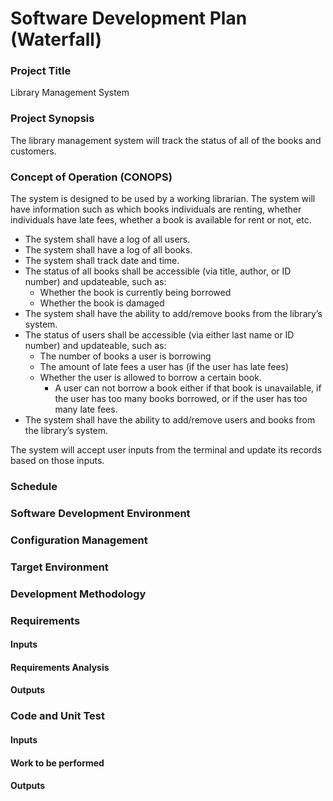 # Software Development Plan (Waterfall)

### Project Title
Library Management System

### Project Synopsis
The library management system will track the status of all of the books and customers.

### Concept of Operation (CONOPS)
The system is designed to be used by a working librarian. The system will have information such as which books individuals are renting, whether individuals have late fees, whether a book is available for rent or not, etc.


-	The system shall have a log of all users.
-	The system shall have a log of all books.
-	The system shall track date and time.
-	The status of all books shall be accessible (via title, author, or ID number) and updateable, such as:
    -	Whether the book is currently being borrowed
    -	Whether the book is damaged
-	The system shall have the ability to add/remove books from the library’s system.
-	The status of users shall be accessible (via either last name or ID number) and updateable, such as:
    -	The number of books a user is borrowing
    -	The amount of late fees a user has (if the user has late fees)
    -	Whether the user is allowed to borrow a certain book.
        -	A user can not borrow a book either if that book is unavailable, if the user has too many books borrowed, or if the user has too many late fees.
-	The system shall have the ability to add/remove users and books from the library’s system.

The system will accept user inputs from the terminal and update its records based on those inputs.

### Schedule

### Software Development Environment

### Configuration Management

### Target Environment

### Development Methodology

### Requirements

#### Inputs

#### Requirements Analysis

#### Outputs

### Code and Unit Test

#### Inputs

#### Work to be performed

#### Outputs
